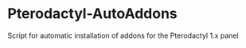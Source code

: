 # Pterodactyl-AutoAddons
 Script for automatic installation of addons for the Pterodactyl 1.x panel
